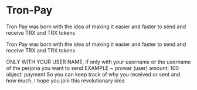 # Tron-Pay
Tron Pay was born with the idea of making it easier and faster to send and receive TRX and TRX tokens

Tron Pay was born with the idea of making it easier and faster to send and receive TRX and TRX tokens

ONLY WITH YOUR USER NAME, if only with your username or the username of the perjona you want to send
EXAMPLE
~ prowar (user)
amount: 100
object: payment
So you can keep track of why you received or sent and how much,
I hope you join this revolutionary idea
